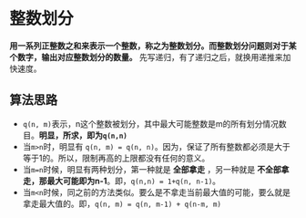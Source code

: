 # 整数划分

**用一系列正整数之和来表示一个整数，称之为整数划分。而整数划分问题则对于某个数字，输出对应整数划分的数量。**
先写递归，有了递归之后，就换用递推来加快速度。

## 算法思路

* `q(n, m)`表示，n这个整数被划分，其中最大可能整数是m的所有划分情况数目。**明显，所求，即为`q(n,n)`**
* 当`m>n`时，明显有 `q(n, m) = q(n, n)`。因为，保证了所有整数都必须是大于等于1的。所以，限制再高的上限都没有任何的意义。
* 当`m=n`时候，明显有两种划分，第一种就是 **全部拿走** ，另一种就是 **不全部拿走，那最大可能即为n-1**。即，`q(n,n) = 1+q(n, n-1)`。
* 当`m<n`时候，同之前的方法类似。要么是不拿走当前最大值的可能，要么就是拿走最大值的。即，`q(n, m) = q(n, m-1) + q(n-m, m)`
